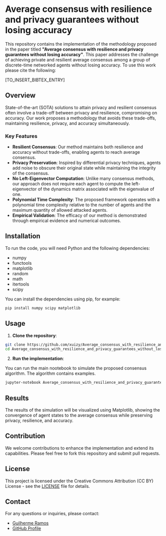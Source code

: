 # Average consensus with resilience and privacy guarantees without losing accuracy

This repository contains the implementation of the methodology proposed in the paper titled **"Average consensus with resilience and privacy guarantees without losing accuracy"**. This paper addresses the challenge of achieving private and resilient average consensus among a group of discrete-time networked agents without losing accuracy. To use this work please cite the following:

[TO_INSERT_BIBTEX_ENTRY]

## Overview

State-of-the-art (SOTA) solutions to attain privacy and resilient consensus often involve a trade-off between privacy and resilience, compromising on accuracy. Our work proposes a methodology that avoids these trade-offs, maintaining resilience, privacy, and accuracy simultaneously.

### Key Features

- **Resilient Consensus**: Our method maintains both resilience and accuracy without trade-offs, enabling agents to reach average consensus.
- **Privacy Preservation**: Inspired by differential privacy techniques, agents add noise to obscure their original state while maintaining the integrity of the consensus.
- **No Left-Eigenvector Computation**: Unlike many consensus methods, our approach does not require each agent to compute the left-eigenvector of the dynamics matrix associated with the eigenvalue of one.
- **Polynomial Time Complexity**: The proposed framework operates with a polynomial time complexity relative to the number of agents and the maximum quantity of allowed attacked agents.
- **Empirical Validation**: The efficacy of our method is demonstrated through empirical evidence and numerical outcomes.

## Installation

To run the code, you will need Python and the following dependencies:

- numpy
- functools
- matplotlib
- random
- math
- itertools
- scipy

You can install the dependencies using pip, for example:

```sh
pip install numpy scipy matplotlib
```

## Usage

1. **Clone the repository**:

```sh
git clone https://github.com/xuizy/Average_consensus_with_resilience_and_privacy_guarantees_without_losing_accuracy/
cd Average_consensus_with_resilience_and_privacy_guarantees_without_losing_accuracy
```

2. **Run the implementation**:

You can run the main nootebook to simulate the proposed consensus algorithm. The algorithm contains examples.

```sh
jupyter-notebook Average_consensus_with_resilience_and_privacy_guarantees_without_losing_accuracy.ipynb
```


## Results

The results of the simulation will be visualized using Matplotlib, showing the convergence of agent states to the average consensus while preserving privacy, resilience, and accuracy.

## Contribution

We welcome contributions to enhance the implementation and extend its capabilities. Please feel free to fork this repository and submit pull requests.

## License

This project is licensed under the Creative Commons Attribution (CC BY) License - see the [LICENSE](LICENSE) file for details.

## Contact

For any questions or inquiries, please contact:

- [Guilherme Ramos](mailto:guilherme.ramos@tecnico.ulisboa.pt)
- [GitHub Profile](https://github.com/xuizy)
